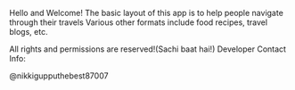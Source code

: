 Hello and Welcome!
The basic layout of this app is to help people navigate through their travels
Various other formats include food recipes, travel blogs, etc.






All rights and permissions are reserved!(Sachi baat hai!)
Developer Contact Info:

@nikkigupputhebest87007
